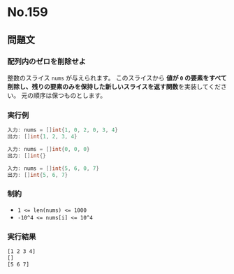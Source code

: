 # No.159

## 問題文

### 配列内のゼロを削除せよ

整数のスライス `nums` が与えられます。
このスライスから **値が `0` の要素をすべて削除し、残りの要素のみを保持した新しいスライスを返す関数**を実装してください。
元の順序は保つものとします。

### 実行例

```go
入力: nums = []int{1, 0, 2, 0, 3, 4}
出力: []int{1, 2, 3, 4}

入力: nums = []int{0, 0, 0}
出力: []int{}

入力: nums = []int{5, 6, 0, 7}
出力: []int{5, 6, 7}
```

### 制約

- `1 <= len(nums) <= 1000`
- `-10^4 <= nums[i] <= 10^4`

### 実行結果

```sh
[1 2 3 4]
[]
[5 6 7]
```
